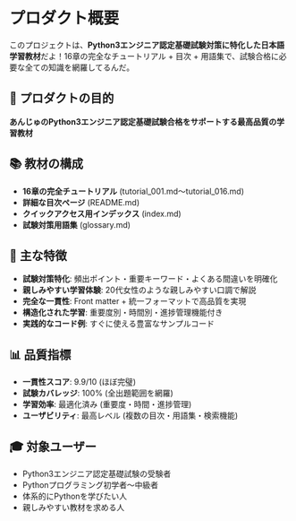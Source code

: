 # プロダクト概要

このプロジェクトは、**Python3エンジニア認定基礎試験対策に特化した日本語学習教材**だよ！16章の完全なチュートリアル + 目次 + 用語集で、試験合格に必要な全ての知識を網羅してるんだ。

## 🎯 プロダクトの目的
**あんじゅのPython3エンジニア認定基礎試験合格をサポートする最高品質の学習教材**

## 📚 教材の構成
- **16章の完全チュートリアル** (tutorial_001.md〜tutorial_016.md)
- **詳細な目次ページ** (README.md)
- **クイックアクセス用インデックス** (index.md)  
- **試験対策用語集** (glossary.md)

## 🌟 主な特徴
- **試験対策特化**: 頻出ポイント・重要キーワード・よくある間違いを明確化
- **親しみやすい学習体験**: 20代女性のような親しみやすい口調で解説
- **完全な一貫性**: Front matter + 統一フォーマットで高品質を実現
- **構造化された学習**: 重要度別・時間別・進捗管理機能付き
- **実践的なコード例**: すぐに使える豊富なサンプルコード

## 📊 品質指標
- **一貫性スコア**: 9.9/10 (ほぼ完璧)
- **試験カバレッジ**: 100% (全出題範囲を網羅)
- **学習効率**: 最適化済み (重要度・時間・進捗管理)
- **ユーザビリティ**: 最高レベル (複数の目次・用語集・検索機能)

## 🎓 対象ユーザー
- Python3エンジニア認定基礎試験の受験者
- Pythonプログラミング初学者〜中級者
- 体系的にPythonを学びたい人
- 親しみやすい教材を求める人